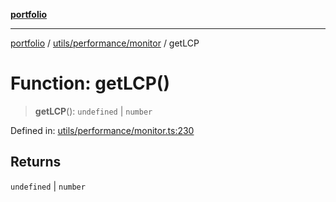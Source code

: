 [**portfolio**](../../../../README.md)

***

[portfolio](../../../../modules.md) / [utils/performance/monitor](../README.md) / getLCP

# Function: getLCP()

> **getLCP**(): `undefined` \| `number`

Defined in: [utils/performance/monitor.ts:230](https://github.com/tnorlund/Portfolio/blob/76b845557ad6c78aa4c3320e8b728a3594d95d75/portfolio/utils/performance/monitor.ts#L230)

## Returns

`undefined` \| `number`
